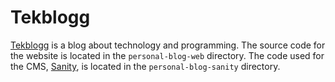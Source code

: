 # Tekblogg

[Tekblogg](https://tekblogg.dev) is a blog about technology and programming. The source code for the website is located in the ```personal-blog-web``` directory. The code used for the CMS, [Sanity](https://www.sanity.io), is located in the ```personal-blog-sanity``` directory.